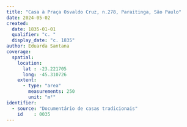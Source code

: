 ```yaml
---
title: "Casa à Praça Osvaldo Cruz, n.278, Paraitinga, São Paulo"
date: 2024-05-02
created:
  date: 1835-01-01
  qualifier: "c. "
  display_date: "c. 1835"
author: Eduarda Santana
coverage:
  spatial:
    location:
      lat : -23.221705
      long: -45.310726
    extent:
      - type: "area"
        measurements: 250
        unit: "m²"
identifier:
  - source: "Documentário de casas tradicionais"
    id    : 0035
---
```

